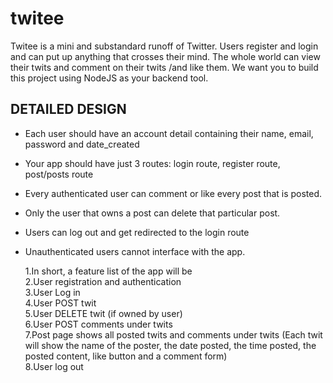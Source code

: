 # twitee
Twitee is a mini and substandard runoff of Twitter. Users register and login and can put up anything that crosses their mind. The whole world can view their twits and comment on their twits /and like them. We want you to build this project using NodeJS as your backend tool.

## DETAILED DESIGN 
  

- Each user should have an account detail containing their name, email, password and date_created
- Your app should have just 3 routes: login route, register route, post/posts route
- Every authenticated user can comment or like every post that is posted.
- Only the user that owns a post can delete that particular post.
- Users can log out and get redirected to the login route
- Unauthenticated users cannot interface with the app.


  1.In short, a feature list of the app will be  
  2.User registration and authentication  
  3.User Log in  
  4.User POST twit  
  5.User DELETE twit (if owned by user)  
  6.User POST comments under twits  
  7.Post page shows all posted twits and comments under twits (Each twit will show the name of the poster, the date posted, the time posted, the posted content, like button and a comment form)  
  8.User log out  

